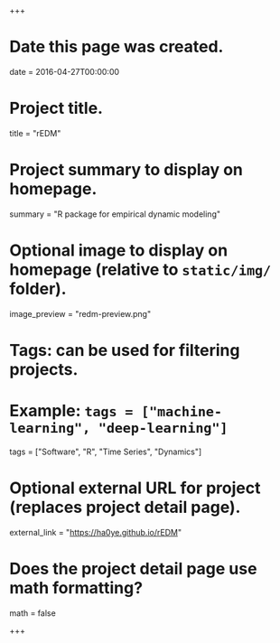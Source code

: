 +++
# Date this page was created.
date = 2016-04-27T00:00:00

# Project title.
title = "rEDM"

# Project summary to display on homepage.
summary = "R package for empirical dynamic modeling"

# Optional image to display on homepage (relative to `static/img/` folder).
image_preview = "redm-preview.png"

# Tags: can be used for filtering projects.
# Example: `tags = ["machine-learning", "deep-learning"]`
tags = ["Software", "R", "Time Series", "Dynamics"]

# Optional external URL for project (replaces project detail page).
external_link = "https://ha0ye.github.io/rEDM"

# Does the project detail page use math formatting?
math = false

+++
